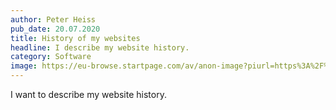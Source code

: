 ```yaml
---
author: Peter Heiss
pub_date: 20.07.2020
title: History of my websites
headline: I describe my website history.
category: Software
image: https://eu-browse.startpage.com/av/anon-image?piurl=https%3A%2F%2Fpreviews.123rf.com%2Fimages%2Fbbbaaaaz%2Fbbbaaaaz1607%2Fbbbaaaaz160700001%2F61569391-modern-background-with-plexus-style-perfect-for-website-or-banner-backgrounds-or-as-a-wallpaper.jpg&sp=1595160699T1bdc3890ffe6d987963a063a9c1a705c257867146ac28d8c1a7acaa61ffcfab5
---
```

I want to describe my website history.